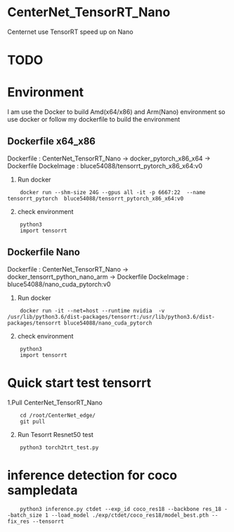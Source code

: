 # CenterNet_TensorRT_Nano
Centernet use TensorRT speed up on Nano

# TODO

# Environment
I am use the Docker to build Amd(x64/x86) and Arm(Nano) environment
so use docker or follow my dockerfile to build the environment

## Dockerfile x64_x86
Dockerfile  :  CenterNet_TensorRT_Nano -> docker_pytorch_x86_x64 -> Dockerfile
DockeImage : bluce54088/tensorrt_pytorch_x86_x64:v0

1. Run docker 
```
    docker run --shm-size 24G --gpus all -it -p 6667:22  --name tensorrt_pytorch  bluce54088/tensorrt_pytorch_x86_x64:v0
```
2. check environment
```
    python3
    import tensorrt
```

## Dockerfile Nano
Dockerfile  :  CenterNet_TensorRT_Nano -> docker_tensorrt_python_nano_arm -> Dockerfile
DockeImage : bluce54088/nano_cuda_pytorch:v0

1. Run docker 
```
    docker run -it --net=host --runtime nvidia  -v /usr/lib/python3.6/dist-packages/tensorrt:/usr/lib/python3.6/dist-packages/tensorrt bluce54088/nano_cuda_pytorch
```
2. check environment
```
    python3
    import tensorrt
```

# Quick start test tensorrt 
1.Pull CenterNet_TensorRT_Nano
```
    cd /root/CenterNet_edge/
    git pull
```
2. Run Tesorrt Resnet50 test 
```
    python3 torch2trt_test.py
```

# inference detection for coco sampledata
```
    python3 inference.py ctdet --exp_id coco_res18 --backbone res_18 --batch_size 1 --load_model ./exp/ctdet/coco_res18/model_best.pth --fix_res --tensorrt
```

